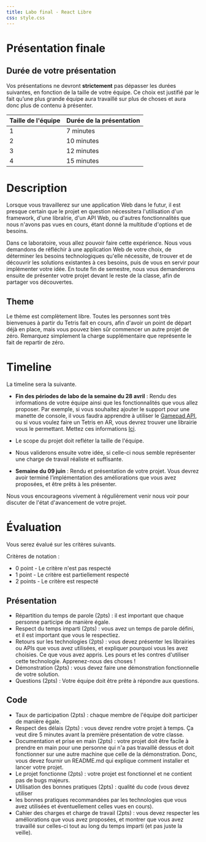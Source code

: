 ```yaml
---
title: Labo final - React Libre
css: style.css
---
```


# Présentation finale

## Durée de votre présentation

Vos présentations ne devront **strictement** pas dépasser les durées suivantes,
en fonction de la taille de votre équipe. Ce choix est justifié par le fait
qu’une plus grande équipe aura travaillé sur plus de choses et aura donc plus de
contenu à présenter.

| Taille de l'équipe | Durée de la présentation |
| ------------------ | ------------------------ |
| 1                  | 7 minutes                |
| 2                  | 10 minutes               |
| 3                  | 12 minutes               |
| 4                  | 15 minutes               |

<!--
## Ordre de passage

L'ordre de passage a été généré aléatoirement. Il est donné ici, avec les
horaires que nous souhaitons respecter.

| Équipe                   | Heure de passage |
| ------------------------ | ---------------- |
| Ricard, Alexandre, Calum | 13h00            |
| Chapuis, Junod           | 13h38            |
| Saul, Domingos, Pollien  | 13h56            |
| Graf, Sottile, Lopez     | 14h14            |
| Van Hove                 | 14h27            |
| Diaz, Vuilleumier        | 14h43            |
| Piemontesi, Trüeb        | 15h01            |
| Bleuer, Richard, Surdez  | 15h19            |

| Équipe                             | Heure de passage |
| ---------------------------------- | ---------------- |
| Machraoui, Komarov,                | 10h30            |
| Koestli, Pinto, Roland,            | 10h38            |
| Graf, Hussain, Ferrara, Ramos      | 10h58            |
| Hutzli, Ouadahi,                   | 11h18            |
|                                    |                  |
| Shyshmarov, Mangold, Olivera,      | 15h00            |
| Tranchida, Junod, Häffner, Ray     | 15h18            |
| Zmoos, Rayburn, Mouti, Ouweis      | 15h43            |
| Holzer, Klasen, Stadlin,           | 16h06            |
| Dunant, Mikami, Demont, Nascimento | 16h19            |



Ce dernier est susceptible de changer, mais cela ne devrait pas vous affecter
puisque vous serez présent dès la première présentation, et votre présentation
sera déjà terminée, n'est-ce pas ?

-->

# Description

Lorsque vous travaillerez sur une application Web dans le futur, il est presque
certain que le projet en question nécessitera l'utilisation d'un framework,
d'une libraIrie, d'un API Web, ou d'autres fonctionnalités que nous n'avons pas
vues en cours, étant donné la multitude d'options et de besoins.

Dans ce laboratoire, vous allez pouvoir faire cette expérience. Nous vous
demandons de réfléchir à une application Web de votre choix, de déterminer les
besoins technologiques qu'elle nécessite, de trouver et de découvrir les
solutions existantes à ces besoins, puis de vous en servir pour implémenter
votre idée. En toute fin de semestre, nous vous demanderons ensuite de présenter
votre projet devant le reste de la classe, afin de partager vos découvertes.

## Theme

Le thème est complètement libre. Toutes les personnes sont très bienvenues à
partir du Tetris fait en cours, afin d'avoir un point de départ déjà en place,
mais vous pouvez bien sûr commencer un autre projet de zéro. Remarquez
simplement la charge supplémentaire que représente le fait de repartir de zéro.

# Timeline

La timeline sera la suivante.

- **Fin des périodes de labo de la semaine du 28 avril** : Rendu des
  informations de votre équipe ainsi que les fonctionnalités que vous allez
  proposer. Par exemple, si vous souhaitez ajouter le support pour une manette
  de console, il vous faudra apprendre à utiliser le
  [Gamepad API](https://developer.mozilla.org/en-US/docs/Games/Techniques/Controls_Gamepad_API),
  ou si vous voulez faire un Tetris en AR, vous devrez trouver une librairie
  vous le permettant. Mettez ces informations
  [Ici](https://hessoit-my.sharepoint.com/:x:/g/personal/vincent_guidoux1_hes-so_ch/EZd2NJTIaphEhfs7oggqyigBCOua9HUiuygy7GPnrQcaGg?e=iAjJth&nav=MTVfe0U4OTI0MTFELUZEMkQtNDBCNS1CRUQ2LTkwODA1NTBDQzI2OH0).

- Le scope du projet doit refléter la taille de l'équipe.

- Nous validerons ensuite votre idée, si celle-ci nous semble représenter une
  charge de travail réaliste et suffisante.

- **Semaine du 09 juin** : Rendu et présentation de votre projet. Vous devrez
  avoir terminé l’implémentation des améliorations que vous avez proposées, et
  être prêts à les présenter.

Nous vous encourageons vivement à régulièrement venir nous voir pour discuter de
l'état d'avancement de votre projet.

# Évaluation

Vous serez évalué sur les critères suivants.

Critères de notation :

- 0 point - Le critère n'est pas respecté
- 1 point - Le critère est partiellement respecté
- 2 points - Le critère est respecté

## Présentation

- Répartition du temps de parole (2pts) : il est important que chaque personne
  participe de manière égale.
- Respect du temps imparti (2pts) : vous avez un temps de parole défini, et il
  est important que vous le respectiez.
- Retours sur les technologies (2pts) : vous devez présenter les librairies ou
  APIs que vous avez utilisées, et expliquer pourquoi vous les avez choisies. Ce
  que vous avez appris. Les pours et les contres d'utiliser cette technologie.
  Apprenez-nous des choses !
- Démonstration (2pts) : vous devez faire une démonstration fonctionnelle de
  votre solution.
- Questions (2pts) : Votre équipe doit être prête à répondre aux questions.

## Code

- Taux de participation (2pts) : chaque membre de l'équipe doit participer de
  manière égale.
- Respect des délais (2pts) : vous devez rendre votre projet à temps. Ça veut
  dire 5 minutes avant la première présentation de votre classe.
- Documentation et prise en main (2pts) : votre projet doit être facile à
  prendre en main pour une personne qui n'a pas travaillé dessus et doit
  fonctionner sur une autre machine que celle de la démonstration. Donc, vous
  devez fournir un README.md qui explique comment installer et lancer votre
  projet.
- Le projet fonctionne (2pts) : votre projet est fonctionnel et ne contient pas
  de bugs majeurs.
- Utilisation des bonnes pratiques (2pts) : qualité du code (vous devez utiliser
- les bonnes pratiques recommandées par les technologies que vous avez utilisées
  et éventuellement celles vues en cours).
- Cahier des charges et charge de travail (2pts) : vous devez respecter les
  améliorations que vous avez proposées, et montrer que vous avez travaillé sur
  celles-ci tout au long du temps imparti (et pas juste la veille).
